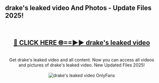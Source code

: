 <h2>drake's leaked video And Photos - Update Files 2025!</h2>
<br>
<div align="center">
<h2><a href="https://linkcuts.com/hfmhzwbr" rel="nofollow">🔴 CLICK HERE 🌐==►► drake's leaked video</a></h2>
<br>
Get drake's leaked video and all content. Now you can access all videos and pictures of drake's leaked video. New Updated Files 2025!
<br>
<br>
<a href="https://linkcuts.com/hfmhzwbr" rel="nofollow" data-target="animated-image.originalLink"><img src="https://i.ibb.co.com/WyWwxjT/player-gif2.gif" alt="drake's leaked video OnlyFans" style="max-width: 100%; display: inline-block;" data-target="animated-image.originalImage"></a>
</div>
<br>
